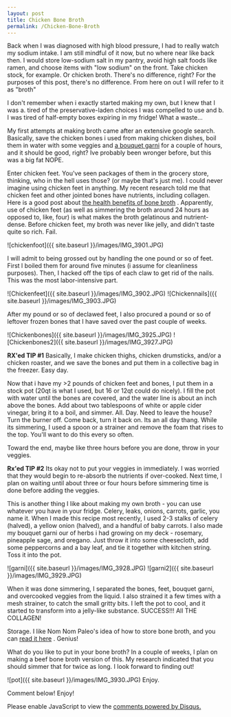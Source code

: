 ```yaml
---
layout: post
title: Chicken Bone Broth
permalink: /Chicken-Bone-Broth
---
```

 

Back when I was diagnosed with high blood pressure, I had to really watch my sodium intake. I am still mindful of it now, but no where near like back then. I would store low-sodium salt in my pantry, avoid high salt foods like ramen, and choose items with "low sodium" on the front. Take chicken stock, for example. Or chicken broth. There's no difference, right?
For the purposes of this post, there's no difference. From here on out I will refer to it as "broth"

I don't remember when i exactly started making my own, but I knew that I was a. tired of the preservative-laden choices I was compelled to use and b. I was tired of half-empty boxes expiring in my fridge! What a waste...

My first attempts at making broth came after an extensive google search. Basically, save the chicken bones i used from making chicken dishes, boil them in water with some veggies and [a bouquet garni](http://culinaryarts.about.com/od/glossary/g/bouquetgarni.htm) for a couple of hours, and it should be good, right?
Ive probably been wronger before, but this was a big fat NOPE.

Enter chicken feet. You've seen packages of them in the grocery store, thinking, who in the hell uses those? (or maybe that's just me). I could never imagine using chicken feet in anything. My recent research told me that chicken feet and other jointed bones have nutrients, including collagen. Here is a good post about [the health benefits of bone broth](http://realfoodrn.com/the-health-benefits-of-bone-broth/) . Apparently, use of chicken feet (as well as simmering the broth around 24 hours as opposed to, like, four) is what makes the broth gelatinous and nutrient-dense. Before chicken feet, my broth was never like jelly, and didn't taste quite so rich. Fail.

![chickenfoot]({{ site.baseurl }}/images/IMG_3901.JPG)

I will admit to being grossed out by handling the one pound or so of feet. First l boiled  them for around five minutes (i assume for cleanliness purposes). Then, I hacked off the tips of each claw to get rid of the nails. This was the most labor-intensive part. 

![Chickenfeet]({{ site.baseurl }}/images/IMG_3902.JPG)
![Chickennails]({{ site.baseurl }}/images/IMG_3903.JPG)

After my pound or so of declawed feet, I also procured a pound or so of leftover frozen bones that I have saved over the past couple of weeks.

![Chickenbones]({{ site.baseurl }}/images/IMG_3925.JPG)
![Chickenbones2]({{ site.baseurl }}/images/IMG_3927.JPG)

**RX'ed TIP #1** Basically, I make chicken thighs, chicken drumsticks, and/or a chicken roaster, and we save the bones and put them in a collective bag in the freezer. Easy day.

Now that i have my >2 pounds of chicken feet and bones, I put them in a stock pot (20qt is what I used, but 16 or 12qt could do nicely). I fill the pot with water until the bones are covered, and the water line is about an inch above the bones. Add about two tablespoons of white or apple cider vinegar, bring it to a boil, and simmer. All. Day. Need to leave the house? Turn the burner off. Come back, turn it back on. Its an all day thang. While its simmering, I used a spoon or a strainer and remove the foam that rises to the top. You'll want to do this every so often.

Toward the end, maybe like three hours before you are done, throw in your veggies. 

**Rx'ed TIP #2** Its okay not to put your veggies in immediately. I was worried that they would begin to re-absorb the nutrients if over-cooked. Next time, I plan on waiting until about three or four hours before simmering time is done before adding the veggies.

This is another thing I like about making my own broth -  you can use whatever you have in your fridge. Celery, leaks, onions, carrots, garlic, you name it. When I made this recipe most recently, I used 2-3 stalks of celery (halved), a yellow onion (halved), and a handful of baby carrots. I also made my bouquet garni our of herbs i had growing on my deck -  rosemary, pineapple sage, and oregano. Just throw it into some cheesecloth, add some peppercorns and a bay leaf, and tie it together with kitchen string. Toss it into the pot.

![garni]({{ site.baseurl }}/images/IMG_3928.JPG)
![garni2]({{ site.baseurl }}/images/IMG_3929.JPG)

When it was done simmering, I separated the bones, feet, bouquet garni, and overcooked veggies from the liquid. I also strained it a few times with a mesh strainer, to catch the small gritty bits. I left the pot to cool, and it started to transform into a jelly-like substance. SUCCESS!!! All THE COLLAGEN!

Storage.
I like Nom Nom Paleo's idea of how to store bone broth, and you can [read it here](http://nomnompaleo.com/post/98290360103/how-to-store-bone-broth) . Genius!

What do you like to put in your bone broth? In a couple of weeks, I plan on making a beef bone broth version of this. My research indicated that you should simmer that for twice as long. I look forward to finding out!

![pot]({{ site.baseurl }}/images/IMG_3930.JPG)
Enjoy.










Comment below! Enjoy!
<div id="disqus_thread"></div>
<script>

/**
 *  RECOMMENDED CONFIGURATION VARIABLES: EDIT AND UNCOMMENT THE SECTION BELOW TO INSERT DYNAMIC VALUES FROM YOUR PLATFORM OR CMS.
 *  LEARN WHY DEFINING THESE VARIABLES IS IMPORTANT: https://disqus.com/admin/universalcode/#configuration-variables */
/*
var disqus_config = function () {
    this.page.url = PAGE_URL;  // Replace PAGE_URL with your page's canonical URL variable
    this.page.identifier = PAGE_IDENTIFIER; // Replace PAGE_IDENTIFIER with your page's unique identifier variable
};
*/
(function() { // DON'T EDIT BELOW THIS LINE
    var d = document, s = d.createElement('script');
    s.src = '//cocinando-rxd.disqus.com/embed.js';
    s.setAttribute('data-timestamp', +new Date());
    (d.head || d.body).appendChild(s);
})();
</script>
<noscript>Please enable JavaScript to view the <a href="https://disqus.com/?ref_noscript">comments powered by Disqus.</a></noscript>
                                    
<script id="dsq-count-scr" src="//cocinando-rxd.disqus.com/count.js" async></script>








